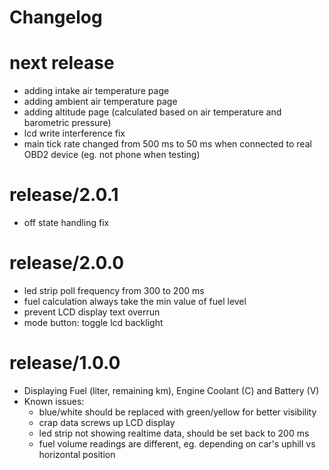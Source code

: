 # Changelog

# next release
 - adding intake air temperature page
 - adding ambient air temperature page
 - adding altitude page (calculated based on air temperature and barometric pressure)
 - lcd write interference fix
 - main tick rate changed from 500 ms to 50 ms when connected to real OBD2 device (eg. not phone when testing)

# release/2.0.1
 - off state handling fix

# release/2.0.0
 - led strip poll frequency from 300 to 200 ms
 - fuel calculation always take the min value of fuel level
 - prevent LCD display text overrun
 - mode button: toggle lcd backlight

# release/1.0.0

 - Displaying Fuel (liter, remaining km), Engine Coolant (C) and Battery (V)
 - Known issues: 
   - blue/white should be replaced with green/yellow for better visibility
   - crap data screws up LCD display
   - led strip not showing realtime data, should be set back to 200 ms
   - fuel volume readings are different, eg. depending on car's uphill vs horizontal position